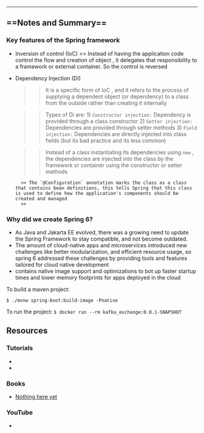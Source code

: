 
---------
## ==Notes and Summary==



### Key features of the Spring framework

- Inversion of control (IoC)
		>> Instead of having the application code control the flow and creation of object , it delegates that responsibility to a framework or external container. So the control is reversed 
		

- Dependency Injection (DI)

	>> It is a specific form of IoC , and it refers to the process of supplying a dependent object (or dependency) to a class from the outside rather than creating it internally 
	
	>> Types of Di are:
		  1) `Constructor injection:`  Dependency is provided through a class constructor 
		  2) `Setter injection:` Dependencies are provided through setter methods 
		  3) `Field injection:` Dependencies are directly injected into class fields (but its bad practice and its less common)
		  
		  
     >>Instead of a class instantiating its dependencies using `new` , the dependencies are injected into the class by the framework or container using the constructor or setter methods
     >>
        >> The `@Configuration` annotation marks the class as a class that contains bean definitions, this tells Spring that this class is used to define how the application's components should be created and managed 
        >> 











### Why did we create  Spring 6?

- As Java and Jakarta EE evolved, there was a growing need to update the Spring Framework to stay compatible, and not become outdated.
- The amount of cloud-native apps and microservices introduced new challenges like better modularization, and efficient resource usage, so spring 6 addressed these challenges by providing tools and features tailored for cloud native development 
- contains native image support  and optimizations to bot up faster startup times and lower memory footprints for apps deployed in the cloud 




























To build a maven project: 

`$ ./mvnw spring-boot:build-image -Pnative`

To run the project: 
`$ docker run --rm kafka_exchange:0.0.1-SNAPSHOT`

## Resources

### Tutorials
- []()
- []()

### Books

- [Nothing here yet](https://example.com)

### YouTube

- []()


